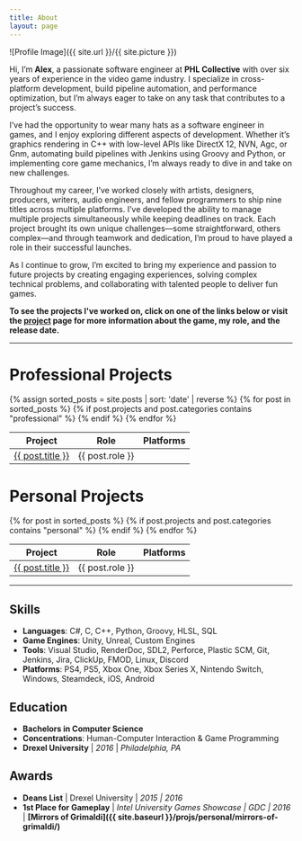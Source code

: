```yaml
---
title: About
layout: page
---
```

![Profile Image]({{ site.url }}/{{ site.picture }})

Hi, I’m **Alex**, a passionate software engineer at **PHL Collective** with over six years of experience in the video game industry. I specialize in cross-platform development, build pipeline automation, and performance optimization, but I’m always eager to take on any task that contributes to a project’s success.

I’ve had the opportunity to wear many hats as a software engineer in games, and I enjoy exploring different aspects of development. Whether it’s graphics rendering in C++ with low-level APIs like DirectX 12, NVN, Agc, or Gnm, automating build pipelines with Jenkins using Groovy and Python, or implementing core game mechanics, I’m always ready to dive in and take on new challenges.

Throughout my career, I’ve worked closely with artists, designers, producers, writers, audio engineers, and fellow programmers to ship nine titles across multiple platforms. I’ve developed the ability to manage multiple projects simultaneously while keeping deadlines on track. Each project brought its own unique challenges—some straightforward, others complex—and through teamwork and dedication, I’m proud to have played a role in their successful launches.

As I continue to grow, I’m excited to bring my experience and passion to future projects by creating engaging experiences, solving complex technical problems, and collaborating with talented people to deliver fun games.

**To see the projects I've worked on, click on one of the links below or visit the [project](/projects/) page for more information about the game, my role, and the release date.**

---
<style>
  .platform-icon-link img {
    transition: filter 0.3s;
  }
  .platform-icon-link:hover img {
    /* Disabling apparently violates xbox logo law */
    /* filter: brightness(1.5) contrast(1.1);
    transform: scale(1.1); */
  }
</style>
<script>
  function getPlatformIcon(platform) {
    const platformIcons = {
      "steam": "/assets/images/platform_icons/steam-icon.png",
      "ps": "/assets/images/platform_icons/ps-icon.png",
      "xbox": "/assets/images/platform_icons/xbox-icon.png",
      "switch": "/assets/images/platform_icons/switch-icon.png",
      "pc": "/assets/images/platform_icons/pc-icon.png",
      "ios": "/assets/images/platform_icons/ios-icon.png",
      "android": "/assets/images/platform_icons/android-icon.png",
      "htc vive": "/assets/images/platform_icons/htc-vive-icon.png",
      "oculus rift": "/assets/images/platform_icons/oculus-rift-icon.png",
      "itch": "/assets/images/platform_icons/itchio-icon.png"
    };
    return platformIcons[platform] || null;
  }

  function renderPlatformIcons(platformsString, platformLinks, containerId) {
    const platforms = platformsString.split(", ").map(platform => platform.trim().toLowerCase());
    const uniquePlatforms = [...new Set(platforms.map(platform => {
      if (platform === "ps4" || platform === "ps5") return "PS";
      if (platform === "xbox one" || platform === "xbox series x") return "Xbox";
      return platform.charAt(0).toUpperCase() + platform.slice(1);
    }))];
    
    const container = document.getElementById(containerId);
    container.style.display = "flex";
    container.style.justifyContent = "center";
    container.style.alignItems = "center";
    uniquePlatforms.forEach(platform => {
      const platformlink_lowercase = platform.toLowerCase();
      const iconPath = getPlatformIcon(platformlink_lowercase);
      const platformLink = platformLinks[platformlink_lowercase];
      if (iconPath && platformLink) {
        const a = document.createElement("a");
        a.href = platformLink;
        a.target = "_blank";
        a.className = "platform-icon-link";
        const img = document.createElement("img");
        img.src = iconPath;
        img.alt = platform;
        img.style.width = "30px";
        img.style.height = "30px";
        img.style.margin = "0 5px";
        a.appendChild(img);
        container.appendChild(a);
      }
    });
  }
</script>

# Professional Projects

<table>
  <thead>
    <tr>
      <th>Project</th>
      <th>Role</th>
      <th>Platforms</th>
    </tr>
  </thead>
  <tbody>
    {% assign sorted_posts = site.posts | sort: 'date' | reverse %}
    {% for post in sorted_posts %}
    {% if post.projects and post.categories contains "professional" %}
    <tr>
      <td><a href="{% if post.externalLink %}{{ post.externalLink }}{% else %}{{ site.url }}{{ post.url }}{% endif %}">{{ post.title }}</a></td>
      <td>{{ post.role }}</td>
      <td>
        <div id="platform-icons-{{ forloop.index0 }}"></div>
        <script>
          document.addEventListener("DOMContentLoaded", function() {
            renderPlatformIcons("{{ post.platforms }}", {{ post.platform_links | jsonify }}, "platform-icons-{{ forloop.index0 }}");
          });
        </script>
      </td>
    </tr>
    {% endif %}
    {% endfor %}
  </tbody>
</table>

# Personal Projects

<table>
  <thead>
    <tr>
      <th>Project</th>
      <th>Role</th>
      <th>Platforms</th>
    </tr>
  </thead>
  <tbody>
    {% for post in sorted_posts %}
    {% if post.projects and post.categories contains "personal" %}
    <tr>
      <td><a href="{% if post.externalLink %}{{ post.externalLink }}{% else %}{{ site.url }}{{ post.url }}{% endif %}">{{ post.title }}</a></td>
      <td>{{ post.role }}</td>
      <td>
        <div id="platform-icons-personal-{{ forloop.index0 }}"></div>
        <script>
          document.addEventListener("DOMContentLoaded", function() {
            renderPlatformIcons("{{ post.platforms }}", {{ post.platform_links | jsonify }}, "platform-icons-personal-{{ forloop.index0 }}");
          });
        </script>
      </td>
    </tr>
    {% endif %}
    {% endfor %}
  </tbody>
</table>

---
## Skills
- **Languages**: C#, C, C++, Python, Groovy, HLSL, SQL
- **Game Engines**: Unity, Unreal, Custom Engines
- **Tools**: Visual Studio, RenderDoc, SDL2, Perforce, Plastic SCM, Git, Jenkins, Jira, ClickUp, FMOD, Linux, Discord
- **Platforms**: PS4, PS5, Xbox One, Xbox Series X, Nintendo Switch, Windows, Steamdeck, iOS, Android

## Education
- **Bachelors in Computer Science**
- **Concentrations**: Human-Computer Interaction & Game Programming
- **Drexel University** \| *2016* \| *Philadelphia, PA*

## Awards
- **Deans List** \| Drexel University \| *2015 \| 2016*
- **1st Place for Gameplay** \| *Intel University Games Showcase \| GDC \| 2016* \| **[Mirrors of Grimaldi]({{ site.baseurl }}/projs/personal/mirrors-of-grimaldi/)**